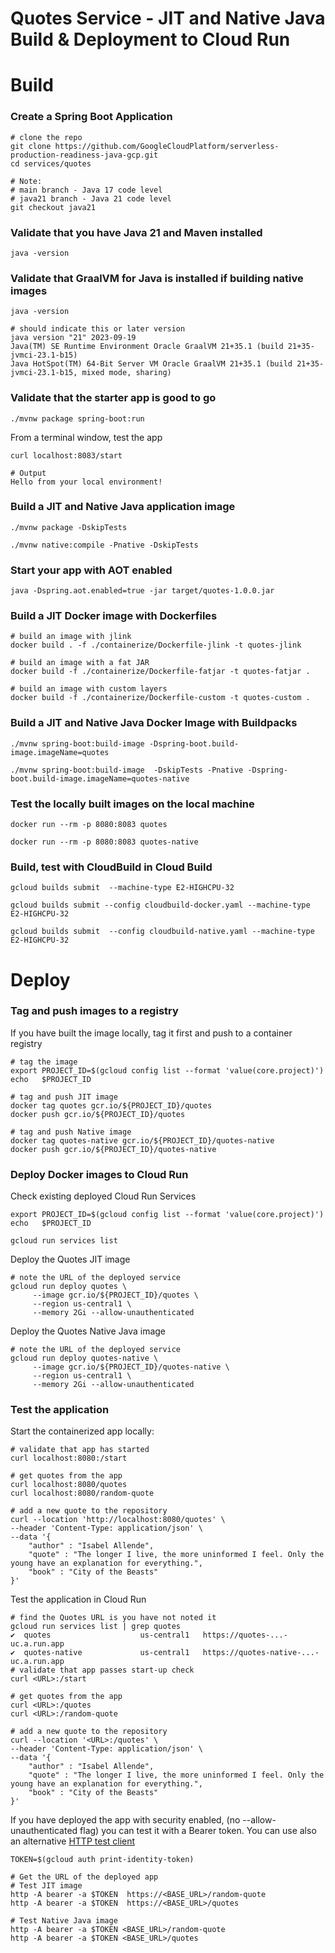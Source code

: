 # Quotes Service - JIT and Native Java Build & Deployment to Cloud Run

# Build

### Create a Spring Boot Application
```
# clone the repo
git clone https://github.com/GoogleCloudPlatform/serverless-production-readiness-java-gcp.git
cd services/quotes

# Note: 
# main branch - Java 17 code level
# java21 branch - Java 21 code level
git checkout java21
```

### Validate that you have Java 21 and Maven installed
```shell
java -version
```

### Validate that GraalVM for Java is installed if building native images
```shell
java -version

# should indicate this or later version
java version "21" 2023-09-19
Java(TM) SE Runtime Environment Oracle GraalVM 21+35.1 (build 21+35-jvmci-23.1-b15)
Java HotSpot(TM) 64-Bit Server VM Oracle GraalVM 21+35.1 (build 21+35-jvmci-23.1-b15, mixed mode, sharing)
```

### Validate that the starter app is good to go
```
./mvnw package spring-boot:run
```

From a terminal window, test the app
```
curl localhost:8083/start

# Output
Hello from your local environment!
```

### Build a JIT and Native Java application image
```
./mvnw package -DskipTests 

./mvnw native:compile -Pnative -DskipTests
```

### Start your app with AOT enabled
```shell
java -Dspring.aot.enabled=true -jar target/quotes-1.0.0.jar
```
### Build a JIT Docker image with Dockerfiles
```shell
# build an image with jlink
docker build . -f ./containerize/Dockerfile-jlink -t quotes-jlink

# build an image with a fat JAR
docker build -f ./containerize/Dockerfile-fatjar -t quotes-fatjar .

# build an image with custom layers
docker build -f ./containerize/Dockerfile-custom -t quotes-custom .
```
### Build a JIT and Native Java Docker Image with Buildpacks
```
./mvnw spring-boot:build-image -Dspring-boot.build-image.imageName=quotes

./mvnw spring-boot:build-image  -DskipTests -Pnative -Dspring-boot.build-image.imageName=quotes-native
```

### Test the locally built images on the local machine
```shell
docker run --rm -p 8080:8083 quotes

docker run --rm -p 8080:8083 quotes-native
```
### Build, test with CloudBuild in Cloud Build
```shell
gcloud builds submit  --machine-type E2-HIGHCPU-32

gcloud builds submit --config cloudbuild-docker.yaml --machine-type E2-HIGHCPU-32

gcloud builds submit  --config cloudbuild-native.yaml --machine-type E2-HIGHCPU-32 
```
# Deploy
### Tag and push images to a registry
If you have built the image locally, tag it first and push to a container registry
```shell
# tag the image
export PROJECT_ID=$(gcloud config list --format 'value(core.project)')
echo   $PROJECT_ID

# tag and push JIT image
docker tag quotes gcr.io/${PROJECT_ID}/quotes
docker push gcr.io/${PROJECT_ID}/quotes

# tag and push Native image
docker tag quotes-native gcr.io/${PROJECT_ID}/quotes-native
docker push gcr.io/${PROJECT_ID}/quotes-native
```

### Deploy Docker images to Cloud Run

Check existing deployed Cloud Run Services
```shell
export PROJECT_ID=$(gcloud config list --format 'value(core.project)')
echo   $PROJECT_ID

gcloud run services list
```

Deploy the Quotes JIT image
```shell
# note the URL of the deployed service
gcloud run deploy quotes \
     --image gcr.io/${PROJECT_ID}/quotes \
     --region us-central1 \
     --memory 2Gi --allow-unauthenticated
```

Deploy the Quotes Native Java image
```shell
# note the URL of the deployed service
gcloud run deploy quotes-native \
     --image gcr.io/${PROJECT_ID}/quotes-native \
     --region us-central1 \
     --memory 2Gi --allow-unauthenticated
```

### Test the application
Start the containerized app locally:
```shell
# validate that app has started
curl localhost:8080:/start

# get quotes from the app
curl localhost:8080/quotes
curl localhost:8080/random-quote

# add a new quote to the repository
curl --location 'http://localhost:8080/quotes' \
--header 'Content-Type: application/json' \
--data '{
    "author" : "Isabel Allende",
    "quote" : "The longer I live, the more uninformed I feel. Only the young have an explanation for everything.",
    "book" : "City of the Beasts"
}'
```

Test the application in Cloud Run
```shell
# find the Quotes URL is you have not noted it
gcloud run services list | grep quotes
✔  quotes                    us-central1   https://quotes-...-uc.a.run.app       
✔  quotes-native             us-central1   https://quotes-native-...-uc.a.run.app
# validate that app passes start-up check
curl <URL>:/start

# get quotes from the app
curl <URL>:/quotes
curl <URL>:/random-quote

# add a new quote to the repository
curl --location '<URL>:/quotes' \
--header 'Content-Type: application/json' \
--data '{
    "author" : "Isabel Allende",
    "quote" : "The longer I live, the more uninformed I feel. Only the young have an explanation for everything.",
    "book" : "City of the Beasts"
}'
```

If you have deployed the app with security enabled, (no --allow-unauthenticated flag) you can test it with a Bearer token. You can use also an alternative [HTTP test client](https://httpie.io/) 
```shell
TOKEN=$(gcloud auth print-identity-token)

# Get the URL of the deployed app
# Test JIT image
http -A bearer -a $TOKEN  https://<BASE_URL>/random-quote
http -A bearer -a $TOKEN  https://<BASE_URL>/quotes

# Test Native Java image
http -A bearer -a $TOKEN <BASE_URL>/random-quote
http -A bearer -a $TOKEN <BASE_URL>/quotes
```